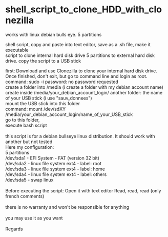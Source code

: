 # shell_script_to_clone_HDD_with_clonezilla

works with linux debian bulls eye. 5 partitions

shell script, copy and paste into text editor, save as a .sh file, make it executable
<br>
script to clone internal hard disk drive 5 partitions to external hard disk drive. copy the script to a USB stick

first: Download and use Clonezilla to clone your internal hard disk drive.<br>
Once finished, don't exit, but go to command line and login as root.<br>
command: sudo -i password: no password requested <br>
create a folder into /media (i create a folder with my debian account name)<br>
create inside /media/your_debian_account_login/ another folder: the name of your USB stick (i use "sauv_donnees")<br>
mount the USB stick into this folder<br>
command: mount /dev/sdXY /media/your_debian_account_login/name_of_your_USB_stick<br>
go to this folder,<br>
execute bash script<br>
<br>
this script is for a debian bullseye linux distribution. It should work with another but not tested<br>
Here my configuration:<br>
5 partitions<br>
/dev/sda1 - EFI System - FAT (version 32 bit)<br>
/dev/sda2 - linux file system ext4 - label: root<br>
/dev/sda3 - linux file system ext4 - label: home<br>
/dev/sda4 - linux file system ext4 - label: others<br>
/dev/sda5 - swap linux<br>
<br>
Before executing the script: Open it with text editor Read, read, read (only french comments)<br>
<br>
there is no warranty and won't be responsible for anything<br>
<br>
you may use it as you want<br>
<br>
Regards
